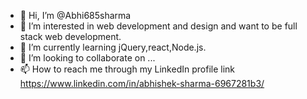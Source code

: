- 👋 Hi, I’m @Abhi685sharma
- 👀 I’m interested in web development and design 
and want to be full stack web development.
- 🌱 I’m currently learning jQuery,react,Node.js.
- 💞️ I’m looking to collaborate on ...
- 📫 How to reach me through my LinkedIn profile link 
https://www.linkedin.com/in/abhishek-sharma-6967281b3/

<!---
Abhi685sharma/Abhi685sharma is a ✨ special ✨ repository because its `README.md` (this file) appears on your GitHub profile.
You can click the Preview link to take a look at your changes.
--->

